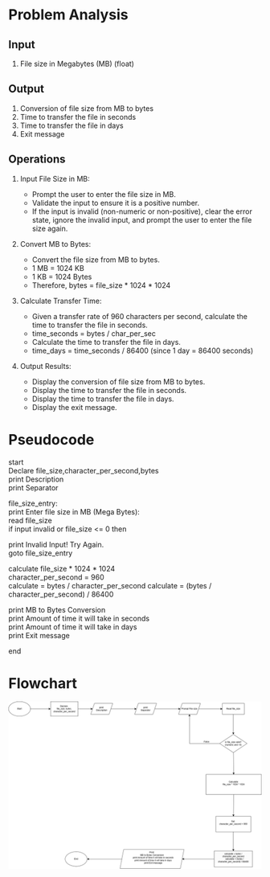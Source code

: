 # Problem Analysis
## Input
1. File size in Megabytes (MB) (float)

## Output
1. Conversion of file size from MB to bytes
2. Time to transfer the file in seconds
3. Time to transfer the file in days
4. Exit message

## Operations
1. Input File Size in MB:
   - Prompt the user to enter the file size in MB.
   - Validate the input to ensure it is a positive number.
   - If the input is invalid (non-numeric or non-positive), clear the error state, ignore the invalid input, and prompt the user to enter the file size again.

2. Convert MB to Bytes:
   - Convert the file size from MB to bytes.
   - 1 MB = 1024 KB
   - 1 KB = 1024 Bytes
   - Therefore, bytes = file_size * 1024 * 1024

3. Calculate Transfer Time:
   - Given a transfer rate of 960 characters per second, calculate the time to transfer the file in seconds.
   - time_seconds = bytes / char_per_sec
   - Calculate the time to transfer the file in days.
   - time_days = time_seconds / 86400 (since 1 day = 86400 seconds)

4. Output Results:
   - Display the conversion of file size from MB to bytes.
   - Display the time to transfer the file in seconds.
   - Display the time to transfer the file in days.
   - Display the exit message.
# Pseudocode
start  
    Declare file_size,character_per_second,bytes  
    print Description  
    print Separator  
    
 file_size_entry:  
   print Enter file size in MB (Mega Bytes):  
   read file_size  
   if input invalid or file_size <= 0 then  
       
   print Invalid Input! Try Again.  
       goto file_size_entry 

   calculate file_size * 1024 * 1024  
    character_per_second = 960  
    calculate = bytes / character_per_second 
    calculate = (bytes / character_per_second) / 86400  

   print MB to Bytes Conversion  
   print Amount of time it will take in seconds  
   print Amount of time it will take in days  
   print Exit message  

end  
# Flowchart
![Data_Transfer](Data_Transfer.png)
